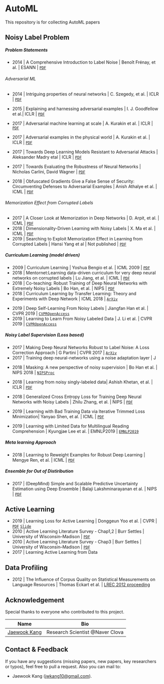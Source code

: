 # AutoML
This repository is for collecting AutoML papers


## Noisy Label Problem

##### Problem Statements
- 2014 | A Comprehensive Introduction to Label Noise | Benoît Frénay, et al. | ESANN | [`PDF`](https://pdfs.semanticscholar.org/c44f/388832d6f309b1bb9ccdeddee491f195e6cd.pdf)

###### Adversarial ML
- 2014 | Intriguing properties of neural networks | C. Szegedy, et al. | ICLR |  [`PDF`](https://arxiv.org/pdf/1312.6199.pdf)
- 2015 | Explaining and harnessing adversarial examples | I. J. Goodfellow et al.| ICLR |  [`PDF`](https://arxiv.org/pdf/1412.6572.pdf)
- 2017 | Adversarial machine learning at scale | A. Kurakin et al. | ICLR |   [`PDF`](https://arxiv.org/pdf/1611.01236.pdf)
- 2017 | Adversarial examples in the physical world | A. Kurakin et al. | ICLR |   [`PDF`](https://arxiv.org/pdf/1607.02533.pdf)
- 2017 | Towards Deep Learning Models Resistant to Adversarial Attacks | Aleksander Madry etal | ICLR | [`PDF`](https://arxiv.org/abs/1706.06083)
- 2017 | Towards Evaluating the Robustness of Neural Networks | Nicholas Carlini, David Wagner | [`PDF`](https://arxiv.org/abs/1608.04644)

- 2018 | Obfuscated Gradients Give a False Sense of Security: Circumventing Defenses to Adversarial Examples | Anish Athalye et al. | ICML |  [`PDF`](https://arxiv.org/pdf/1802.00420.pdf)


###### Memorization Effect from Corrupted Labels
- 2017 | A Closer Look at Memorization in Deep Networks | D. Arpit, et al. | ICML | [`PDF`](https://arxiv.org/pdf/1706.05394.pdf)
- 2018 | Dimensionality-Driven Learning with Noisy Labels | X. Ma  et al. | ICML | [`PDF`](https://arxiv.org/pdf/1806.02612.pdf)
- 2019 | Searching to Exploit Memorization Effect in Learning from Corrupted Labels | Hansi Yang et al | Not published | [`PDF`](https://arxiv.org/pdf/1911.02377.pdf)


##### Curriculum Learning (model driven)
- 2009 | Curriculum Learning  | Yoshua Bengio et al. | ICML 2009 | [`PDF`](https://ronan.collobert.com/pub/matos/2009_curriculum_icml.pdf)
- 2018 | Mentornet:Learning data-driven curriculum for very deep neural networks on corrupted labels | Lu Jiang, et al. | ICML | [`PDF`](https://arxiv.org/pdf/1712.05055.pdf)
- 2018 | Co-teaching: Robust Training of Deep Neural Networks with Extremely Noisy Labels | Bo Han, et al. | NIPS | [`PDF`](https://arxiv.org/pdf/1804.06872.pdf)
- 2018 | Curriculum Learning by Transfer Learning: Theory and Experiments with Deep Network |  ICML 2018 | [`ArXiv`](https://arxiv.org/abs/1802.03796)
<!--- 2019 | Curriculum Learning for Domain Adaptation in Neural Machine Translation | [`ArXiv`](https://arxiv.org/abs/1905.05816)-->
<!--- 2019 | On The Power of Curriculum Learning in Training Deep Networks | [`ArXiv`](https://arxiv.org/abs/1904.03626)-->
- 2019 | Deep Self-Learning From Noisy Labels | Jiangfan Han et al. | CVPR 2019 | [`CVPROpenAccess`](http://openaccess.thecvf.com/content_ICCV_2019/html/Han_Deep_Self-Learning_From_Noisy_Labels_ICCV_2019_paper.html)
- 2019 | Learning to Learn From Noisy Labeled Data | J. Li et al. | CVPR 2019 | [`CVPROpenAccess`](http://openaccess.thecvf.com/content_CVPR_2019/html/Li_Learning_to_Learn_From_Noisy_Labeled_Data_CVPR_2019_paper.html)


##### Noisy Label Supervision (Loss based)
- 2017 | Making Deep Neural Networks Robust to Label Noise: A Loss Correction Approach | G Partini | CVPR 2017 |  [`ArXiv`](https://arxiv.org/abs/1609.03683)
- 2017 | Training deep neural-networks using a noise adaptation layer | J
<!--- 2017 | Learning From Noisy Large-Scale Datasets With Minimal Supervision | Andreas Veit et al. | CVPR 2017 | [`ArXiv`](https://arxiv.org/abs/1701.01619)-->
<!--- 2017 | Label-Free Supervision of Neural Networks with Physics and Domain Knowledge | R Stewart et al. | AAAI 2018 |  [`ArXiv`](https://arxiv.org/abs/1609.05566)-->
- 2018 | Masking: A new perspective of noisy supervision | Bo Han et al. | NIPS 2018 | [`NIPSProc`](http://papers.nips.cc/paper/7825-masking-a-new-perspective-of-noisy-supervision)

- 2018 | Learning from noisy singly-labeled data| Ashish Khetan, et al. | ICLR | [`PDF`](https://arxiv.org/abs/1712.04577.pdf)
- 2018 | Generalized Cross Entropy Loss for Training Deep Neural Networks with Noisy Labels | Zhilu Zhang, et al. | NIPS | [`PDF`](https://arxiv.org/pdf/1805.07836.pdf)

- 2019 | Learning with Bad Training Data via Iterative Trimmed Loss Minimization| Yanyao Shen, et al. | ICML | [`PDF`](https://arxiv.org/abs/1810.11874.pdf)
- 2019 | Learning with Limited Data for Multilingual Reading Comprehension | Kyungjae Lee et al. | EMNLP2019 | [`EMNLP2019`]( https://www.aclweb.org/anthology/D19-1283/)


##### Meta learning Approach
- 2018 | Learning to Reweight Examples for Robust Deep Learning | Mengye Ren, et al. | ICML | [`PDF`](https://arxiv.org/pdf/1803.09050.pdf)



##### Ensemble for Out of Distiribution
- 2017 | (DeepMind) Simple and Scalable Predictive Uncertainty Estimation using Deep Ensemble | Balaji Lakshminarayanan et al. | NIPS |  [`PDF`](http://papers.nips.cc/paper/7219-simple-and-scalable-predictive-uncertainty-estimation-using-deep-ensembles.pdf) 


## Active Learning
- 2019 | Learning Loss for Active Learning | Donggeun Yoo et al. | CVPR  | [`PDF`](https://arxiv.org/abs/1905.03677) [`Slide`](https://drive.google.com/file/d/1r1I6OrVYI_xofbLcnfUn7hhrx6Ta2oE5/view)
- 2010 | Active Learning Literature Survey - Chap1,2 | Burr Settles | University of Wisconsin–Madison | [`PDF`](http://burrsettles.com/pub/settles.activelearning.pdf)
- 2010 | Active Learning Literature Survey - Chap3 | Burr Settles | University of Wisconsin–Madison | [`PDF`](http://burrsettles.com/pub/settles.activelearning.pdf)
- 2017 | Learning Active Learning from Data

<!--## Hyperparameter Optimization-->

<!--##### Overview-->
<!--- 2019 |  [Blog - Hyper-parameter optimization algorithms: a short review](https://medium.com/criteo-labs/hyper-parameter-optimization-algorithms-2fe447525903#de39) | Aloïs Bissuel-->


<!--##### Bayesian Optimization and Gaussian process based-->
<!--- 2018 | A Tutorial on Bayesian Optimization | Peter I. Frazier. | ArXiv | [`PDF`](https://arxiv.org/pdf/1807.02811.pdf) [`Blog`](http://krasserm.github.io/2018/03/21/bayesian-optimization/)-->


<!--##### Population based-->
<!--- 2017 | Population Based Training of Neural Networks | Jaderberg et al. | ArXiv | [`PDF`](https://arxiv.org/abs/1711.09846) -->


<!--## Model Ensemble-->
<!--- 2017 | (DeepMind) Simple and Scalable Predictive Uncertainty Estimation using Deep Ensemble | Balaji Lakshminarayanan et al. | NIPS |  [`PDF`](http://papers.nips.cc/paper/7219-simple-and-scalable-predictive-uncertainty-estimation-using-deep-ensembles.pdf) -->




<!--## Intent/slot Clustering-->
<!--- 2018 | Auto-Dialabel: Labeling Dialogue Data with Unsupervised Learning | Chen Shi, et al. | EMNLP | [`PDF`](https://www.aclweb.org/anthology/D18-1072) [`Marco Slide`](https://docs.google.com/presentation/d/1FZiURnMyv7F7aEuCtZLx-f-bezVaCAUTO2ftBqRdR8Y/edit#slide=id.p) (Presenter: Jaewook Kang@ 190629)-->

## Data Profiling
- 2012 | The Influence of Corpus Quality on Statistical Measurements on Language Resources | Thomas Eckart et al. | [LREC 2012 proceeding](http://www.lrec-conf.org/proceedings/lrec2012/pdf/476_Paper.pdf)



<!--## Backdoor Attack Problem-->
<!--##### Problem Overview-->
<!--- 2019 | BadNets: Identifying Vulnerabilities in the Machine Learning Model Supply Chain | Tianyu Gu, et al. | arXiv | [`PDF`](https://arxiv.org/pdf/1708.06733.pdf)-->


<!--### Methods-->
<!--- 2018 | Fine-Pruning: Defending Against Backdooring Attacks on Deep Neural Networks| Kang Liu, et al. | arXiv | [`PDF`](https://arxiv.org/abs/1805.12185)-->
<!--- 2018 | Detecting Backdoor Attacks on Deep Neural Networks by Activation Clustering | Bryant Chen, et al. | arXiv | [`PDF`](https://arxiv.org/pdf/1811.03728.pdf)-->

<!--## ML Fairness Problem-->

<!--##### Problem Overview-->
<!--- 2016 | Equality of Opportunity in Supervised Learning| Moritz Hardt, et al. | NIPS | [`PDF`](https://arxiv.org/pdf/1610.02413.pdf)-->

<!--##### Methods-->
<!--- 2019 | Identifying and Correcting Label Bias in Machine Learning| Heinrich Jiang, et al. | arXiv | [`PDF`](https://arxiv.org/pdf/1901.04966.pdf)-->


## Acknowledgement
Special thanks to everyone who contributed to this project.

| Name       | Bio        |
| :--------: | :--------: |
| [Jaewook Kang](https://github.com/jwkanggist) | Research Scientist @Naver Clova |


## Contact & Feedback
If you have any suggestions (missing papers, new papers, key researchers or typos), feel free to pull a request. Also you can mail to:
+ Jaewook Kang (jwkang10@gmail.com).


